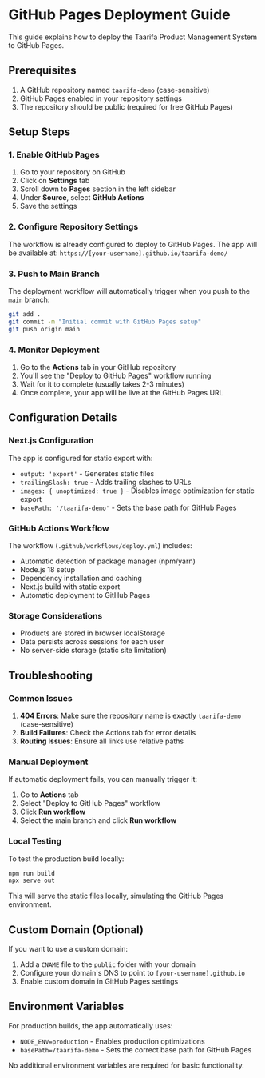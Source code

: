 # GitHub Pages Deployment Guide

This guide explains how to deploy the Taarifa Product Management System to GitHub Pages.

## Prerequisites

1. A GitHub repository named `taarifa-demo` (case-sensitive)
2. GitHub Pages enabled in your repository settings
3. The repository should be public (required for free GitHub Pages)

## Setup Steps

### 1. Enable GitHub Pages

1. Go to your repository on GitHub
2. Click on **Settings** tab
3. Scroll down to **Pages** section in the left sidebar
4. Under **Source**, select **GitHub Actions**
5. Save the settings

### 2. Configure Repository Settings

The workflow is already configured to deploy to GitHub Pages. The app will be available at:
`https://[your-username].github.io/taarifa-demo/`

### 3. Push to Main Branch

The deployment workflow will automatically trigger when you push to the `main` branch:

```bash
git add .
git commit -m "Initial commit with GitHub Pages setup"
git push origin main
```

### 4. Monitor Deployment

1. Go to the **Actions** tab in your GitHub repository
2. You'll see the "Deploy to GitHub Pages" workflow running
3. Wait for it to complete (usually takes 2-3 minutes)
4. Once complete, your app will be live at the GitHub Pages URL

## Configuration Details

### Next.js Configuration

The app is configured for static export with:
- `output: 'export'` - Generates static files
- `trailingSlash: true` - Adds trailing slashes to URLs
- `images: { unoptimized: true }` - Disables image optimization for static export
- `basePath: '/taarifa-demo'` - Sets the base path for GitHub Pages

### GitHub Actions Workflow

The workflow (`.github/workflows/deploy.yml`) includes:
- Automatic detection of package manager (npm/yarn)
- Node.js 18 setup
- Dependency installation and caching
- Next.js build with static export
- Automatic deployment to GitHub Pages

### Storage Considerations

- Products are stored in browser localStorage
- Data persists across sessions for each user
- No server-side storage (static site limitation)

## Troubleshooting

### Common Issues

1. **404 Errors**: Make sure the repository name is exactly `taarifa-demo` (case-sensitive)
2. **Build Failures**: Check the Actions tab for error details
3. **Routing Issues**: Ensure all links use relative paths

### Manual Deployment

If automatic deployment fails, you can manually trigger it:
1. Go to **Actions** tab
2. Select "Deploy to GitHub Pages" workflow
3. Click **Run workflow**
4. Select the main branch and click **Run workflow**

### Local Testing

To test the production build locally:

```bash
npm run build
npx serve out
```

This will serve the static files locally, simulating the GitHub Pages environment.

## Custom Domain (Optional)

If you want to use a custom domain:

1. Add a `CNAME` file to the `public` folder with your domain
2. Configure your domain's DNS to point to `[your-username].github.io`
3. Enable custom domain in GitHub Pages settings

## Environment Variables

For production builds, the app automatically uses:
- `NODE_ENV=production` - Enables production optimizations
- `basePath=/taarifa-demo` - Sets the correct base path for GitHub Pages

No additional environment variables are required for basic functionality.
